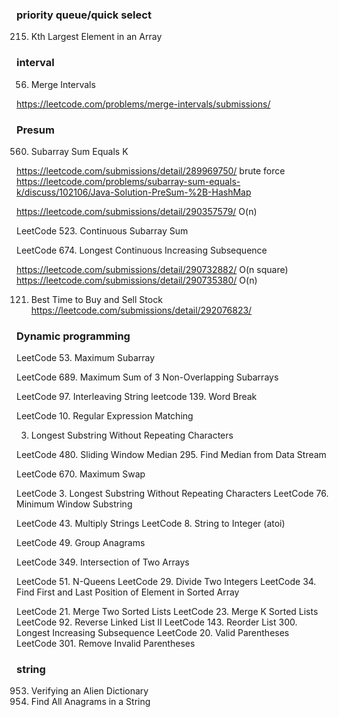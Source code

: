 ### priority queue/quick select 

215. Kth Largest Element in an Array 

### interval

56. Merge Intervals 

https://leetcode.com/problems/merge-intervals/submissions/  

### Presum

560. Subarray Sum Equals K     

https://leetcode.com/submissions/detail/289969750/  brute force 
https://leetcode.com/problems/subarray-sum-equals-k/discuss/102106/Java-Solution-PreSum-%2B-HashMap 

https://leetcode.com/submissions/detail/290357579/   O(n)

LeetCode 523. Continuous Subarray Sum 

LeetCode 674. Longest Continuous Increasing Subsequence 

https://leetcode.com/submissions/detail/290732882/  O(n square)
https://leetcode.com/submissions/detail/290735380/   O(n)

121. Best Time to Buy and Sell Stock 
https://leetcode.com/submissions/detail/292076823/ 

### Dynamic programming

LeetCode 53. Maximum Subarray 

LeetCode 689. Maximum Sum of 3 Non-Overlapping Subarrays 

LeetCode 97. Interleaving String 
leetcode 139. Word Break  

LeetCode 10. Regular Expression Matching 

3. Longest Substring Without Repeating Characters


LeetCode 480. Sliding Window Median 
295. Find Median from Data Stream 

LeetCode 670. Maximum Swap 

LeetCode 3. Longest Substring Without Repeating Characters 
LeetCode 76. Minimum Window Substring 

LeetCode 43. Multiply Strings 
LeetCode 8. String to Integer (atoi)

LeetCode 49. Group Anagrams 

LeetCode 349. Intersection of Two Arrays 


LeetCode 51. N-Queens 
LeetCode 29. Divide Two Integers 
LeetCode 34. Find First and Last Position of Element in Sorted Array 

LeetCode 21. Merge Two Sorted Lists 
LeetCode 23. Merge K Sorted Lists 
LeetCode 92. Reverse Linked List II 
LeetCode 143. Reorder List 
300. Longest Increasing Subsequence 
LeetCode 20. Valid Parentheses 
LeetCode 301. Remove Invalid Parentheses 


### string
953. Verifying an Alien Dictionary
438. Find All Anagrams in a String
